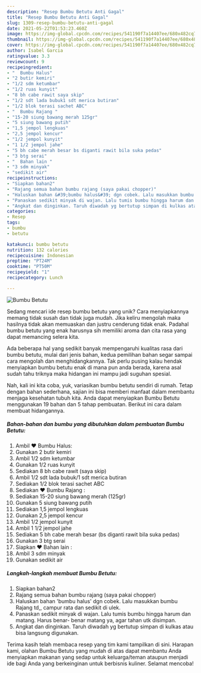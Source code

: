 ```yaml
---
description: "Resep Bumbu Betutu Anti Gagal"
title: "Resep Bumbu Betutu Anti Gagal"
slug: 1309-resep-bumbu-betutu-anti-gagal
date: 2021-05-22T01:53:23.460Z
image: https://img-global.cpcdn.com/recipes/541190f7a14407ee/680x482cq70/bumbu-betutu-foto-resep-utama.jpg
thumbnail: https://img-global.cpcdn.com/recipes/541190f7a14407ee/680x482cq70/bumbu-betutu-foto-resep-utama.jpg
cover: https://img-global.cpcdn.com/recipes/541190f7a14407ee/680x482cq70/bumbu-betutu-foto-resep-utama.jpg
author: Isabel Garcia
ratingvalue: 3.3
reviewcount: 9
recipeingredient:
- "  Bumbu Halus"
- "2 butir kemiri"
- "1/2 sdm ketumbar"
- "1/2 ruas kunyit"
- "8 bh cabe rawit saya skip"
- "1/2 sdt lada bubuk1 sdt merica butiran"
- "1/2 blok terasi sachet ABC"
- "  Bumbu Rajang "
- "15-20 siung bawang merah 125gr"
- "5 siung bawang putih"
- "1,5 jempol lengkuas"
- "2,5 jempol kencur"
- "1/2 jempol kunyit"
- "1 1/2 jempol jahe"
- "5 bh cabe merah besar bs diganti rawit bila suka pedas"
- "3 btg serai"
- "  Bahan lain "
- "3 sdm minyak"
- "sedikit air"
recipeinstructions:
- "Siapkan bahan2"
- "Rajang semua bahan bumbu rajang (saya pakai chopper)"
- "Haluskan bahan &#39;bumbu halus&#39; dgn cobek. Lalu masukkan bumbu Rajang td,, campur rata dan sedikit di ulek."
- "Panaskan sedikit minyak di wajan. Lalu tumis bumbu hingga harum dan matang. Harus benar- benar matang ya, agar tahan utk disimpan."
- "Angkat dan dinginkan. Taruh diwadah yg bertutup simpan di kulkas atau bisa langsung digunakan."
categories:
- Resep
tags:
- bumbu
- betutu

katakunci: bumbu betutu 
nutrition: 132 calories
recipecuisine: Indonesian
preptime: "PT24M"
cooktime: "PT50M"
recipeyield: "1"
recipecategory: Lunch

---
```



![Bumbu Betutu](https://img-global.cpcdn.com/recipes/541190f7a14407ee/680x482cq70/bumbu-betutu-foto-resep-utama.jpg)

Sedang mencari ide resep bumbu betutu yang unik? Cara menyiapkannya memang tidak susah dan tidak juga mudah. Jika keliru mengolah maka hasilnya tidak akan memuaskan dan justru cenderung tidak enak. Padahal bumbu betutu yang enak harusnya sih memiliki aroma dan cita rasa yang dapat memancing selera kita.



Ada beberapa hal yang sedikit banyak mempengaruhi kualitas rasa dari bumbu betutu, mulai dari jenis bahan, kedua pemilihan bahan segar sampai cara mengolah dan menghidangkannya. Tak perlu pusing kalau hendak menyiapkan bumbu betutu enak di mana pun anda berada, karena asal sudah tahu triknya maka hidangan ini mampu jadi suguhan spesial.


Nah, kali ini kita coba, yuk, variasikan bumbu betutu sendiri di rumah. Tetap dengan bahan sederhana, sajian ini bisa memberi manfaat dalam membantu menjaga kesehatan tubuh kita. Anda dapat menyiapkan Bumbu Betutu menggunakan 19 bahan dan 5 tahap pembuatan. Berikut ini cara dalam membuat hidangannya.

<!--inarticleads1-->

##### Bahan-bahan dan bumbu yang dibutuhkan dalam pembuatan Bumbu Betutu:

1. Ambil  ❤️ Bumbu Halus:
1. Gunakan 2 butir kemiri
1. Ambil 1/2 sdm ketumbar
1. Gunakan 1/2 ruas kunyit
1. Sediakan 8 bh cabe rawit (saya skip)
1. Ambil 1/2 sdt lada bubuk/1 sdt merica butiran
1. Sediakan 1/2 blok terasi sachet ABC
1. Sediakan  ❤️ Bumbu Rajang :
1. Sediakan 15-20 siung bawang merah (125gr)
1. Gunakan 5 siung bawang putih
1. Sediakan 1,5 jempol lengkuas
1. Gunakan 2,5 jempol kencur
1. Ambil 1/2 jempol kunyit
1. Ambil 1 1/2 jempol jahe
1. Sediakan 5 bh cabe merah besar (bs diganti rawit bila suka pedas)
1. Gunakan 3 btg serai
1. Siapkan  ❤️ Bahan lain :
1. Ambil 3 sdm minyak
1. Gunakan sedikit air




<!--inarticleads2-->

##### Langkah-langkah membuat Bumbu Betutu:

1. Siapkan bahan2
1. Rajang semua bahan bumbu rajang (saya pakai chopper)
1. Haluskan bahan &#39;bumbu halus&#39; dgn cobek. Lalu masukkan bumbu Rajang td,, campur rata dan sedikit di ulek.
1. Panaskan sedikit minyak di wajan. Lalu tumis bumbu hingga harum dan matang. Harus benar- benar matang ya, agar tahan utk disimpan.
1. Angkat dan dinginkan. Taruh diwadah yg bertutup simpan di kulkas atau bisa langsung digunakan.




Terima kasih telah membaca resep yang tim kami tampilkan di sini. Harapan kami, olahan Bumbu Betutu yang mudah di atas dapat membantu Anda menyiapkan makanan yang sedap untuk keluarga/teman ataupun menjadi ide bagi Anda yang berkeinginan untuk berbisnis kuliner. Selamat mencoba!

